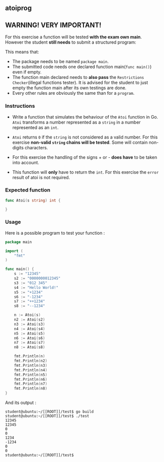 ## atoiprog

## **WARNING! VERY IMPORTANT!**

For this exercise a function will be tested **with the exam own main**. However the student **still needs** to submit a structured program:

This means that:

- The package needs to be named `package main`.
- The submitted code needs one declared function main(```func main()```) even if empty.
- The function main declared needs to **also pass** the `Restrictions Checker`(illegal functions tester). It is advised for the student to just empty the function main after its own testings are done.
- Every other rules are obviously the same than for a `program`.

### Instructions

- Write a function that simulates the behaviour of the `Atoi` function in Go. `Atoi` transforms a number represented as a `string` in a number represented as an `int`.

- `Atoi` returns `0` if the `string` is not considered as a valid number. For this exercise **non-valid `string` chains will be tested**. Some will contain non-digits characters.

- For this exercise the handling of the signs + or - **does have** to be taken into account.

- This function will **only** have to return the `int`. For this exercise the `error` result of atoi is not required.

### Expected function

```go
func Atoi(s string) int {

}
```

### Usage

Here is a possible program to test your function :

```go
package main

import (
	"fmt"
)

func main() {
	s := "12345"
	s2 := "0000000012345"
	s3 := "012 345"
	s4 := "Hello World!"
	s5 := "+1234"
	s6 := "-1234"
	s7 := "++1234"
	s8 := "--1234"

	n := Atoi(s)
	n2 := Atoi(s2)
	n3 := Atoi(s3)
	n4 := Atoi(s4)
	n5 := Atoi(s5)
	n6 := Atoi(s6)
	n7 := Atoi(s7)
	n8 := Atoi(s8)

	fmt.Println(n)
	fmt.Println(n2)
	fmt.Println(n3)
	fmt.Println(n4)
	fmt.Println(n5)
	fmt.Println(n6)
	fmt.Println(n7)
	fmt.Println(n8)
}
```

And its output :

```console
student@ubuntu:~/[[ROOT]]/test$ go build
student@ubuntu:~/[[ROOT]]/test$ ./test
12345
12345
0
0
1234
-1234
0
0
student@ubuntu:~/[[ROOT]]/test$
```
